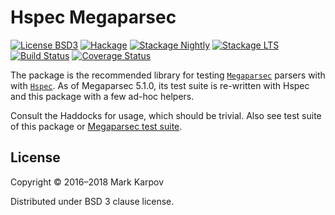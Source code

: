 # Hspec Megaparsec

[![License BSD3](https://img.shields.io/badge/license-BSD3-brightgreen.svg)](http://opensource.org/licenses/BSD-3-Clause)
[![Hackage](https://img.shields.io/hackage/v/hspec-megaparsec.svg?style=flat)](https://hackage.haskell.org/package/hspec-megaparsec)
[![Stackage Nightly](http://stackage.org/package/hspec-megaparsec/badge/nightly)](http://stackage.org/nightly/package/hspec-megaparsec)
[![Stackage LTS](http://stackage.org/package/hspec-megaparsec/badge/lts)](http://stackage.org/lts/package/hspec-megaparsec)
[![Build Status](https://travis-ci.org/mrkkrp/hspec-megaparsec.svg?branch=master)](https://travis-ci.org/mrkkrp/hspec-megaparsec)
[![Coverage Status](https://coveralls.io/repos/mrkkrp/hspec-megaparsec/badge.svg?branch=master&service=github)](https://coveralls.io/github/mrkkrp/hspec-megaparsec?branch=master)

The package is the recommended library for
testing [`Megaparsec`](https://hackage.haskell.org/package/megaparsec)
parsers with with [`Hspec`](https://hackage.haskell.org/package/hspec). As
of Megaparsec 5.1.0, its test suite is re-written with Hspec and this
package with a few ad-hoc helpers.

Consult the Haddocks for usage, which should be trivial. Also see test suite
of this package or
[Megaparsec test suite](https://github.com/mrkkrp/megaparsec/tree/master/tests).

## License

Copyright © 2016–2018 Mark Karpov

Distributed under BSD 3 clause license.

